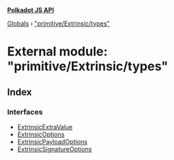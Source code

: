 **[Polkadot JS API](../README.md)**

[Globals](../globals.md) › [&quot;primitive/Extrinsic/types&quot;](_primitive_extrinsic_types_.md)

# External module: "primitive/Extrinsic/types"

## Index

### Interfaces

* [ExtrinsicExtraValue](../interfaces/_primitive_extrinsic_types_.extrinsicextravalue.md)
* [ExtrinsicOptions](../interfaces/_primitive_extrinsic_types_.extrinsicoptions.md)
* [ExtrinsicPayloadOptions](../interfaces/_primitive_extrinsic_types_.extrinsicpayloadoptions.md)
* [ExtrinsicSignatureOptions](../interfaces/_primitive_extrinsic_types_.extrinsicsignatureoptions.md)